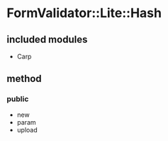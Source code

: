 # FormValidator::Lite::Hash

## included modules 

* Carp

## method

### public

* new
* param
* upload
